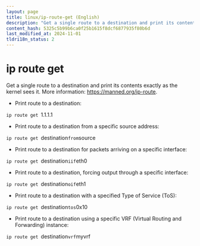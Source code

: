 ```yaml
---
layout: page
title: linux/ip-route-get (English)
description: "Get a single route to a destination and print its contents exactly as the kernel sees it."
content_hash: 5325c5b99b6ca0f25b1615f8dcf6877935f80b6d
last_modified_at: 2024-11-01
tldri18n_status: 2
---
```

# ip route get

Get a single route to a destination and print its contents exactly as the kernel sees it.
More information: <https://manned.org/ip-route>.

- Print route to a destination:

`ip route get `<span class="tldr-var badge badge-pill bg-dark-lm bg-white-dm text-white-lm text-dark-dm font-weight-bold">1.1.1.1</span>

- Print route to a destination from a specific source address:

`ip route get `<span class="tldr-var badge badge-pill bg-dark-lm bg-white-dm text-white-lm text-dark-dm font-weight-bold">destination</span>` from `<span class="tldr-var badge badge-pill bg-dark-lm bg-white-dm text-white-lm text-dark-dm font-weight-bold">source</span>

- Print route to a destination for packets arriving on a specific interface:

`ip route get `<span class="tldr-var badge badge-pill bg-dark-lm bg-white-dm text-white-lm text-dark-dm font-weight-bold">destination</span>` iif `<span class="tldr-var badge badge-pill bg-dark-lm bg-white-dm text-white-lm text-dark-dm font-weight-bold">eth0</span>

- Print route to a destination, forcing output through a specific interface:

`ip route get `<span class="tldr-var badge badge-pill bg-dark-lm bg-white-dm text-white-lm text-dark-dm font-weight-bold">destination</span>` oif `<span class="tldr-var badge badge-pill bg-dark-lm bg-white-dm text-white-lm text-dark-dm font-weight-bold">eth1</span>

- Print route to a destination with a specified Type of Service (ToS):

`ip route get `<span class="tldr-var badge badge-pill bg-dark-lm bg-white-dm text-white-lm text-dark-dm font-weight-bold">destination</span>` tos `<span class="tldr-var badge badge-pill bg-dark-lm bg-white-dm text-white-lm text-dark-dm font-weight-bold">0x10</span>

- Print route to a destination using a specific VRF (Virtual Routing and Forwarding) instance:

`ip route get `<span class="tldr-var badge badge-pill bg-dark-lm bg-white-dm text-white-lm text-dark-dm font-weight-bold">destination</span>` vrf `<span class="tldr-var badge badge-pill bg-dark-lm bg-white-dm text-white-lm text-dark-dm font-weight-bold">myvrf</span>
